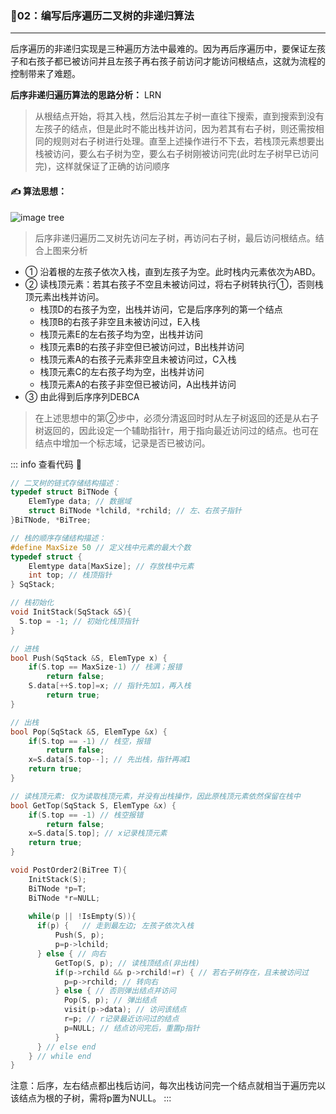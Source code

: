 ### :page_with_curl:02：编写后序遍历二叉树的非递归算法

---
后序遍历的非递归实现是三种遍历方法中最难的。因为再后序遍历中，要保证左孩子和右孩子都已被访问并且左孩子再右孩子前访问才能访问根结点，这就为流程的控制带来了难题。

**后序非递归遍历算法的思路分析：** LRN
> 从根结点开始，将其入栈，然后沿其左子树一直往下搜索，直到搜索到没有左孩子的结点，但是此时不能出栈并访问，因为若其有右子树，则还需按相同的规则对右子树进行处理。直至上述操作进行不下去，若栈顶元素想要出栈被访问，要么右子树为空，要么右子树刚被访问完(此时左子树早已访问完)，这样就保证了正确的访问顺序
#### :writing_hand: 算法思想：
![image tree](/img/tree-01.png)
> 后序非递归遍历二叉树先访问左子树，再访问右子树，最后访问根结点。结合上图来分析
- ① 沿着根的左孩子依次入栈，直到左孩子为空。此时栈内元素依次为ABD。
- ② 读栈顶元素：若其右孩子不空且未被访问过，将右子树转执行①，否则栈顶元素出栈并访问。
    - 栈顶D的右孩子为空，出栈并访问，它是后序序列的第一个结点
    - 栈顶B的右孩子非空且未被访问过，E入栈
    - 栈顶元素E的左右孩子均为空，出栈并访问
    - 栈顶元素B的右孩子非空但已被访问过，B出栈并访问
    - 栈顶元素A的右孩子元素非空且未被访问过，C入栈
    - 栈顶元素C的左右孩子均为空，出栈并访问
    - 栈顶元素A的右孩子非空但已被访问，A出栈并访问
- ③ 由此得到后序序列DEBCA
> 在上述思想中的第②步中，必须分清返回时时从左子树返回的还是从右子树返回的，因此设定一个辅助指针r，用于指向最近访问过的结点。也可在结点中增加一个标志域，记录是否已被访问。

<!-- ::: details 查看代码  -->
::: info  查看代码 :cup_with_straw:
```C
// 二叉树的链式存储结构描述：
typedef struct BiTNode {
    ElemType data; // 数据域
    struct BiTNode *lchild, *rchild; // 左、右孩子指针
}BiTNode, *BiTree;

// 栈的顺序存储结构描述：
#define MaxSize 50 // 定义栈中元素的最大个数
typedef struct {
    Elemtype data[MaxSize]; // 存放栈中元素
    int top; // 栈顶指针
} SqStack;

// 栈初始化
void InitStack(SqStack &S){
  S.top = -1; // 初始化栈顶指针
}

// 进栈
bool Push(SqStack &S, ElemType x) {
    if(S.top == MaxSize-1) // 栈满；报错
        return false;
    S.data[++S.top]=x; // 指针先加1，再入栈
        return true;
}

// 出栈
bool Pop(SqStack &S, ElemType &x) {
    if(S.top == -1) // 栈空，报错
        return false;
    x=S.data[S.top--]; // 先出栈，指针再减1
    return true;
}

// 读栈顶元素: 仅为读取栈顶元素，并没有出栈操作，因此原栈顶元素依然保留在栈中
bool GetTop(SqStack S, ElemType &x) {
    if(S.top == -1) // 栈空报错
        return false;
    x=S.data[S.top]; // x记录栈顶元素
    return true;
}

void PostOrder2(BiTree T){
    InitStack(S);
    BiTNode *p=T;
    BiTNode *r=NULL;
  
    while(p || !IsEmpty(S)){
      if(p) {   // 走到最左边; 左孩子依次入栈
          Push(S, p);
          p=p->lchild;
      } else { // 向右
          GetTop(S, p); // 读栈顶结点(非出栈)
          if(p->rchild && p->rchild!=r) { // 若右子树存在，且未被访问过
            p=p->rchild; // 转向右
          } else { // 否则弹出结点并访问
            Pop(S, p); // 弹出结点
            visit(p->data); // 访问该结点
            r=p; // r记录最近访问过的结点
            p=NULL; // 结点访问完后，重置p指针
          }
      } // else end
    } // while end
}

```
注意：后序，左右结点都出栈后访问，每次出栈访问完一个结点就相当于遍历完以该结点为根的子树，需将p置为NULL。
:::

